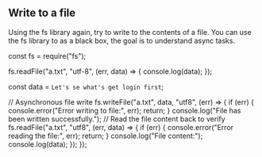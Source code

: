## Write to a file
Using the fs library again, try to write to the contents of a file.
You can use the fs library to as a black box, the goal is to understand async tasks.

const fs = require("fs");

fs.readFile("a.txt", "utf-8", (err, data) => {
  console.log(data);
});

const data = `
Let's se what's get login first
`;

// Asynchronous file write
fs.writeFile("a.txt", data, "utf8", (err) => {
  if (err) {
    console.error("Error writing to file:", err);
    return;
  }
  console.log("File has been written successfully.");
  // Read the file content back to verify
  fs.readFile("a.txt", "utf8", (err, data) => {
    if (err) {
      console.error("Error reading the file:", err);
      return;
    }
    console.log("File content:");
    console.log(data);
  });
});

